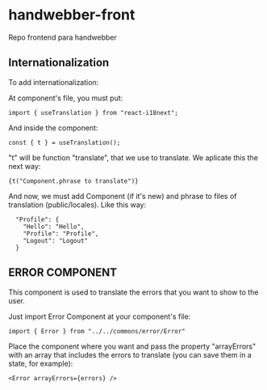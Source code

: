 # handwebber-front

Repo frontend para handwebber

## Internationalization

To add internationalization:

At component's file, you must put:

```
import { useTranslation } from "react-i18next";
```

And inside the component:

```
const { t } = useTranslation();
```

"t" will be function "translate", that we use to translate. We aplicate this the next way:

```
{t("Component.phrase to translate")}
```

And now, we must add Component (if it's new) and phrase to files of translation (public/locales). Like this way:

```
  "Profile": {
    "Hello": "Hello",
    "Profile": "Profile",
    "Logout": "Logout"
  }
```

## ERROR COMPONENT

This component is used to translate the errors that you want to show to the user.

Just import Error Component at your component's file:

```
import { Error } from "../../commons/error/Error"
```

Place the component where you want and pass the property "arrayErrors" with an array that includes the errors to translate (you can save them in a state, for example):

```
<Error arrayErrors={errors} />
```
